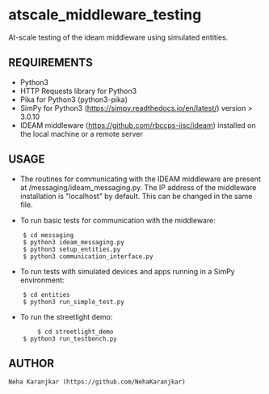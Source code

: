 # atscale_middleware_testing #

At-scale testing of the ideam middleware using simulated entities.

## REQUIREMENTS ##
* Python3
* HTTP Requests library for Python3
* Pika for Python3 (python3-pika)
* SimPy for Python3 (https://simpy.readthedocs.io/en/latest/) version > 3.0.10
* IDEAM middleware (https://github.com/rbccps-iisc/ideam) installed on the local machine or a remote server

## USAGE ##

* The routines for communicating with the IDEAM middleware are present at /messaging/ideam_messaging.py. The IP address of the middleware installation is "localhost" by default. This can be changed in the same file.

* To run basic tests for communication with the middleware:
```console
	$ cd messaging
	$ python3 ideam_messaging.py 
	$ python3 setup_entities.py
	$ python3 communication_interface.py
```
* To run tests with simulated devices and apps running in a SimPy environment:
``` console
	$ cd entities
	$ python3 run_simple_test.py
```
* To run the streetlight demo:
``` console
        $ cd streetlight_demo
	$ python3 run_testbench.py
```
	
## AUTHOR ##
	Neha Karanjkar (https://github.com/NehaKaranjkar)

